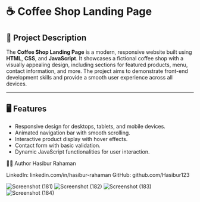 # ☕ Coffee Shop Landing Page

## 📖 Project Description
The **Coffee Shop Landing Page** is a modern, responsive website built using **HTML**, **CSS**, and **JavaScript**. It showcases a fictional coffee shop with a visually appealing design, including sections for featured products, menu, contact information, and more. The project aims to demonstrate front-end development skills and provide a smooth user experience across all devices.

---

## 🖥️ Features
- Responsive design for desktops, tablets, and mobile devices.
- Animated navigation bar with smooth scrolling.
- Interactive product display with hover effects.
- Contact form with basic validation.
- Dynamic JavaScript functionalities for user interaction.

👨‍💻 Author
Hasibur Rahaman

LinkedIn: linkedin.com/in/hasibur-rahaman
GitHub: github.com/Hasibur123

![Screenshot (181)](https://github.com/user-attachments/assets/4b586cd8-349d-423d-9b71-8fd89f02b09f)
![Screenshot (182)](https://github.com/user-attachments/assets/0dcc4cce-7341-4b02-a07d-d8be80d28c03)
![Screenshot (183)](https://github.com/user-attachments/assets/c5e65e70-a51e-4bad-ab0d-cfcf73e9e200)
![Screenshot (184)](https://github.com/user-attachments/assets/9fd6b9f3-375d-4887-8fe4-6b9f6ca4f59b)
